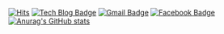 [![Hits](https://hits.seeyoufarm.com/api/count/incr/badge.svg?url=https%3A%2F%2Fgithub.com%2FH2-yeon&count_bg=%238E71FF&title_bg=%238F00A8&icon=github.svg&icon_color=%23E7E7E7&title=Hits%21%21&edge_flat=false)](https://hits.seeyoufarm.com)
[![Tech Blog Badge](http://img.shields.io/badge/-Tech%20blog-black?style=flat-square&logo=github&link=https://blog.naver.com/9536418)](https://blog.naver.com/9536418)
[![Gmail Badge](https://img.shields.io/badge/Gmail-d14836?style=flat-square&logo=Gmail&logoColor=white&link=mailto:wjsgmldus00@gmail.com)](mailto:wjsgmldus00@gmail.com)
[![Facebook Badge](https://img.shields.io/badge/facebook-1877f2?style=flat-square&logo=facebook&logoColor=white&link=https://www.facebook.com/profile.php?id=100005557752924)](https://www.facebook.com/profile.php?id=100005557752924)
[![Anurag's GitHub stats](https://github-readme-stats.vercel.app/api?username=H2-yeon&count_private=true&show_icons=true&theme=radical)](https://github.com/anuraghazra/github-readme-stats)
